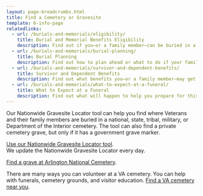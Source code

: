 ```yaml
---
layout: page-breadcrumbs.html
title: Find a Cemetery or Gravesite
template: 6-info-page
relatedlinks:
  - url: /burials-and-memorials/eligibility/
    title: Burial and Memorial Benefits Eligibility
    description: Find out if you—or a family member—can be buried in a national VA cemetery or get other burial honors.
  - url: /burials-and-memorials/burial-planning/
    title: Burial Planning
    description: Find out how to plan ahead or what to do if your family member has just died.
  - url: /burials-and-memorials/survivor-and-dependent-benefits/
    title: Survivor and Dependent Benefits
    description: Find out what benefits you—or a family member—may get after the loss of a Veteran.
  - url: /burials-and-memorials/what-to-expect-at-a-funeral/
    title: What to Expect at a Funeral
    description: Find out what will happen to help you prepare for this day.
---
```



Our Nationwide Gravesite Locator tool can help you find where Veterans and their family members are buried in a national, state, tribal, military, or Department of the Interior cemetery. The tool can also find a private cemetery grave, but only if it has a government grave marker. 

[Use our Nationwide Gravesite Locator tool](http://gravelocator.cem.va.gov/).</br>
We update the Nationwide Gravesite Locator every day. 

[Find a grave at Arlington National Cemetery](http://www.arlingtoncemetery.mil/#/). 

There are many ways you can volunteer at a VA cemetery. You can help with funerals, cemetery grounds, and visitor education. [Find a VA cemetery near you](/facilities).
